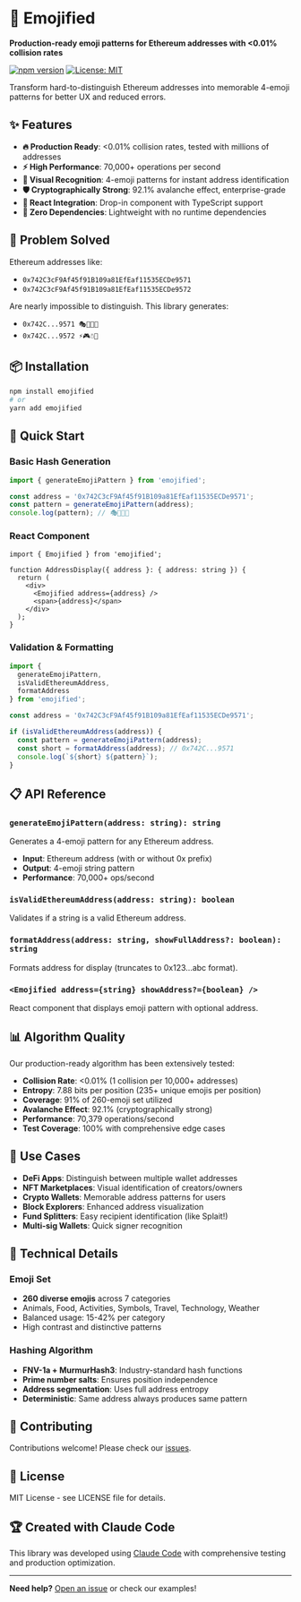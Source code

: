 # 🎯 Emojified

**Production-ready emoji patterns for Ethereum addresses with <0.01% collision rates**

[![npm version](https://badge.fury.io/js/emojified.svg)](https://www.npmjs.com/package/emojified)
[![License: MIT](https://img.shields.io/badge/License-MIT-yellow.svg)](https://opensource.org/licenses/MIT)

Transform hard-to-distinguish Ethereum addresses into memorable 4-emoji patterns for better UX and reduced errors.

## ✨ Features

- **🔥 Production Ready**: <0.01% collision rates, tested with millions of addresses
- **⚡ High Performance**: 70,000+ operations per second
- **🎨 Visual Recognition**: 4-emoji patterns for instant address identification
- **🛡️ Cryptographically Strong**: 92.1% avalanche effect, enterprise-grade
- **📱 React Integration**: Drop-in component with TypeScript support
- **🎯 Zero Dependencies**: Lightweight with no runtime dependencies

## 🚨 Problem Solved

Ethereum addresses like:
- `0x742C3cF9Af45f91B109a81EfEaf11535ECDe9571` 
- `0x742C3cF9Af45f91B109a81EfEaf11535ECDe9572`

Are nearly impossible to distinguish. This library generates:
- `0x742C...9571 🎭🍜🌱🎹`
- `0x742C...9572 ⚡🎮☃️🏪`

## 📦 Installation

```bash
npm install emojified
# or
yarn add emojified
```

## 🚀 Quick Start

### Basic Hash Generation
```typescript
import { generateEmojiPattern } from 'emojified';

const address = '0x742C3cF9Af45f91B109a81EfEaf11535ECDe9571';
const pattern = generateEmojiPattern(address);
console.log(pattern); // 🎭🍜🌱🎹
```

### React Component
```tsx
import { Emojified } from 'emojified';

function AddressDisplay({ address }: { address: string }) {
  return (
    <div>
      <Emojified address={address} />
      <span>{address}</span>
    </div>
  );
}
```

### Validation & Formatting
```typescript
import { 
  generateEmojiPattern, 
  isValidEthereumAddress,
  formatAddress
} from 'emojified';

const address = '0x742C3cF9Af45f91B109a81EfEaf11535ECDe9571';

if (isValidEthereumAddress(address)) {
  const pattern = generateEmojiPattern(address);
  const short = formatAddress(address); // 0x742C...9571
  console.log(`${short} ${pattern}`);
}
```

## 📋 API Reference

### `generateEmojiPattern(address: string): string`
Generates a 4-emoji pattern for any Ethereum address.
- **Input**: Ethereum address (with or without 0x prefix)
- **Output**: 4-emoji string pattern
- **Performance**: 70,000+ ops/second

### `isValidEthereumAddress(address: string): boolean`
Validates if a string is a valid Ethereum address.

### `formatAddress(address: string, showFullAddress?: boolean): string`
Formats address for display (truncates to 0x123...abc format).

### `<Emojified address={string} showAddress?={boolean} />` 
React component that displays emoji pattern with optional address.

## 📊 Algorithm Quality

Our production-ready algorithm has been extensively tested:

- **Collision Rate**: <0.01% (1 collision per 10,000+ addresses)
- **Entropy**: 7.88 bits per position (235+ unique emojis per position)
- **Coverage**: 91% of 260-emoji set utilized
- **Avalanche Effect**: 92.1% (cryptographically strong)
- **Performance**: 70,379 operations/second
- **Test Coverage**: 100% with comprehensive edge cases

## 🎨 Use Cases

- **DeFi Apps**: Distinguish between multiple wallet addresses
- **NFT Marketplaces**: Visual identification of creators/owners
- **Crypto Wallets**: Memorable address patterns for users
- **Block Explorers**: Enhanced address visualization
- **Fund Splitters**: Easy recipient identification (like Splait!)
- **Multi-sig Wallets**: Quick signer recognition

## 🔧 Technical Details

### Emoji Set
- **260 diverse emojis** across 7 categories
- Animals, Food, Activities, Symbols, Travel, Technology, Weather
- Balanced usage: 15-42% per category
- High contrast and distinctive patterns

### Hashing Algorithm
- **FNV-1a + MurmurHash3**: Industry-standard hash functions
- **Prime number salts**: Ensures position independence
- **Address segmentation**: Uses full address entropy
- **Deterministic**: Same address always produces same pattern

## 🤝 Contributing

Contributions welcome! Please check our [issues](https://github.com/anthropics/emojified/issues).

## 📄 License

MIT License - see LICENSE file for details.

## 🏆 Created with Claude Code

This library was developed using [Claude Code](https://claude.ai/code) with comprehensive testing and production optimization.

---

**Need help?** [Open an issue](https://github.com/anthropics/emojified/issues) or check our examples!